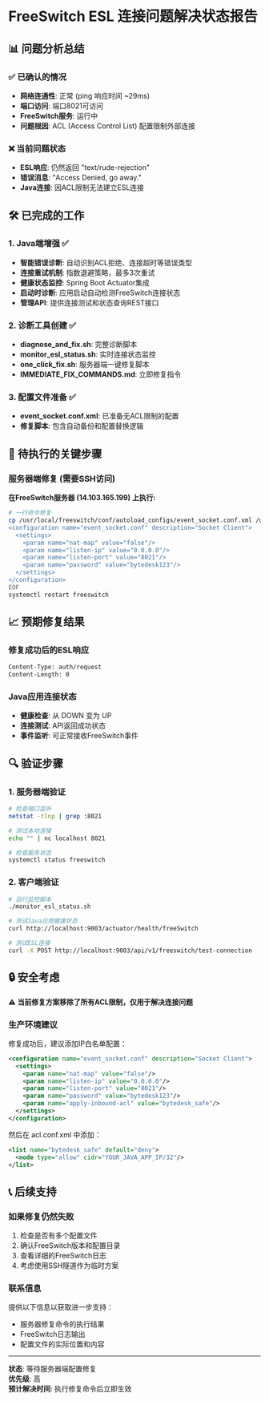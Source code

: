 # FreeSwitch ESL 连接问题解决状态报告

## 📊 问题分析总结

### ✅ 已确认的情况

- **网络连通性**: 正常 (ping 响应时间 ~29ms)
- **端口访问**: 端口8021可访问
- **FreeSwitch服务**: 运行中
- **问题根因**: ACL (Access Control List) 配置限制外部连接

### ❌ 当前问题状态  

- **ESL响应**: 仍然返回 "text/rude-rejection"
- **错误消息**: "Access Denied, go away."
- **Java连接**: 因ACL限制无法建立ESL连接

## 🛠️ 已完成的工作

### 1. Java端增强 ✅

- **智能错误诊断**: 自动识别ACL拒绝、连接超时等错误类型
- **连接重试机制**: 指数退避策略，最多3次重试
- **健康状态监控**: Spring Boot Actuator集成
- **启动时诊断**: 应用启动自动检测FreeSwitch连接状态
- **管理API**: 提供连接测试和状态查询REST接口

### 2. 诊断工具创建 ✅

- **diagnose_and_fix.sh**: 完整诊断脚本
- **monitor_esl_status.sh**: 实时连接状态监控
- **one_click_fix.sh**: 服务器端一键修复脚本
- **IMMEDIATE_FIX_COMMANDS.md**: 立即修复指令

### 3. 配置文件准备 ✅

- **event_socket.conf.xml**: 已准备无ACL限制的配置
- **修复脚本**: 包含自动备份和配置替换逻辑

## 🚨 待执行的关键步骤

### 服务器端修复 (需要SSH访问)

**在FreeSwitch服务器 (14.103.165.199) 上执行:**

```bash
# 一行命令修复
cp /usr/local/freeswitch/conf/autoload_configs/event_socket.conf.xml /usr/local/freeswitch/conf/autoload_configs/event_socket.conf.xml.backup && cat > /usr/local/freeswitch/conf/autoload_configs/event_socket.conf.xml << 'EOF'
<configuration name="event_socket.conf" description="Socket Client">
  <settings>
    <param name="nat-map" value="false"/>
    <param name="listen-ip" value="0.0.0.0"/>
    <param name="listen-port" value="8021"/>
    <param name="password" value="bytedesk123"/>
  </settings>
</configuration>
EOF
systemctl restart freeswitch
```

## 📈 预期修复结果

### 修复成功后的ESL响应

```bash
Content-Type: auth/request
Content-Length: 0
```

### Java应用连接状态

- **健康检查**: 从 DOWN 变为 UP
- **连接测试**: API返回成功状态
- **事件监听**: 可正常接收FreeSwitch事件

## 🔍 验证步骤

### 1. 服务器端验证

```bash
# 检查端口监听
netstat -tlnp | grep :8021

# 测试本地连接
echo "" | nc localhost 8021

# 检查服务状态
systemctl status freeswitch
```

### 2. 客户端验证

```bash
# 运行监控脚本
./monitor_esl_status.sh

# 测试Java应用健康状态
curl http://localhost:9003/actuator/health/freeSwitch

# 测试ESL连接
curl -X POST http://localhost:9003/api/v1/freeswitch/test-connection
```

## 🔒 安全考虑

⚠️ **当前修复方案移除了所有ACL限制，仅用于解决连接问题**

### 生产环境建议

修复成功后，建议添加IP白名单配置：

```xml
<configuration name="event_socket.conf" description="Socket Client">
  <settings>
    <param name="nat-map" value="false"/>
    <param name="listen-ip" value="0.0.0.0"/>
    <param name="listen-port" value="8021"/>
    <param name="password" value="bytedesk123"/>
    <param name="apply-inbound-acl" value="bytedesk_safe"/>
  </settings>
</configuration>
```

然后在 acl.conf.xml 中添加：

```xml
<list name="bytedesk_safe" default="deny">
  <node type="allow" cidr="YOUR_JAVA_APP_IP/32"/>
</list>
```

## 📞 后续支持

### 如果修复仍然失败

1. 检查是否有多个配置文件
2. 确认FreeSwitch版本和配置目录
3. 查看详细的FreeSwitch日志
4. 考虑使用SSH隧道作为临时方案

### 联系信息

提供以下信息以获取进一步支持：

- 服务器修复命令的执行结果
- FreeSwitch日志输出
- 配置文件的实际位置和内容

---

**状态**: 等待服务器端配置修复  
**优先级**: 高  
**预计解决时间**: 执行修复命令后立即生效
